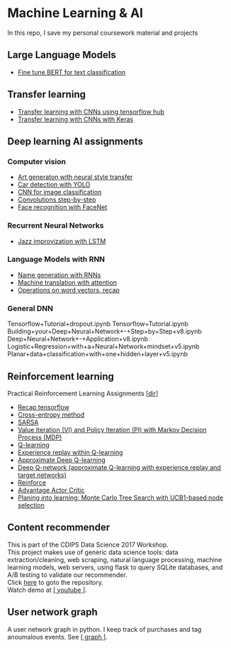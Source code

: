 # Machine Learning & AI
In this repo, I save my personal coursework material and projects    


## Large Language Models    
* [Fine tune BERT for text classification](LLM/Fine-Tune-BERT-for-Text-Classification-with-TensorFlow.ipynb)    


## Transfer learning
* [Transfer learning with CNNs using tensorflow hub](keras_transfer_learning/transfer_learning_hub.ipynb)    
* [Transfer learning with CNNs with Keras](keras_transfer_learning/transfer_learning_vgg.ipynb)    
    

## Deep learning AI assignments    
### Computer vision    
* [Art generaton with neural style transfer](deep_learning_ai/Art+Generation+with+Neural+Style+Transfer+-+v2.ipynb)   
* [Car detection with YOLO](deep_learning_ai/Autonomous+driving+application+-+Car+detection+-+v3.ipynb)    
* [CNN for image classification](deep_learning_ai/Convolution+model+-+Application+-+v1.ipynb)    
* [Convolutions step-by-step](deep_learning_ai/Convolution+model+-+Step+by+Step+-+v2.ipynb)    
* [Face recognition with FaceNet](deep_learning_ai/Face+Recognition+for+the+Happy+House+-+v3.ipynb)    


### Recurrent Neural Networks    
* [Jazz improvization with LSTM](deep_learning_ai/Improvise+a+Jazz+Solo+with+an+LSTM+Network+-+v3.ipynb)   
### Language Models with RNN   
* [Name generation with RNNs](deep_learning_ai/Dinosaurus+Island+--+Character+level+language+model+final+-+v3.ipynb)    
* [Machine translation with attention](deep_learning_ai/Neural+machine+translation+with+attention+-+v4.ipynb)    
* [Operations on word vectors, recap](deep_learning_ai/Operations+on+word+vectors+-+v2.ipynb)     

### General DNN     
Tensorflow+Tutorial+dropout.ipynb
Tensorflow+Tutorial.ipynb
Building+your+Deep+Neural+Network+-+Step+by+Step+v8.ipynb
Deep+Neural+Network+-+Application+v8.ipynb
Logistic+Regression+with+a+Neural+Network+mindset+v5.ipynb
Planar+data+classification+with+one+hidden+layer+v5.ipynb

## Reinforcement learning
Practical Reinforcement Learning Assignments
[<a href="https://github.com/trangel/Data-Science/blob/master/reinforcement_learning">dir</a>]     
* [Recap tensorflow](reinforcement_learning/recap_tensorflow.ipynb)    
* [Cross-entropy method](reinforcement_learning/crossentropy_method.ipynb)    
* [SARSA](reinforcement_learning/sarsa.ipynb)        
* [Value Iteration (VI) and Policy Iteration (PI) with Markov Decision Process (MDP)](reinforcement_learning/practice_vi.ipynb)    
* [Q-learning](reinforcement_learning/qlearning.ipynb)      
* [Experience replay within Q-learning](reinforcement_learning/experience_replay.ipynb)   
* [Approximate Deep Q-learning](reinforcement_learning/practice_approx_qlearning.ipynb)   
* [Deep Q-network (approximate Q-learning with experience replay and target networks)](reinforcement_learning/dqn_atari.ipynb)      
* [Reinforce](reinforcement_learning/practice_reinforce.ipynb)    
* [Advantage Actor Critic](reinforcement_learning/practice_a3c.ipynb)      
* [Planing into learning: Monte Carlo Tree Search with UCB1-based node selection](reinforcement_learning/practice_mcts.ipynb)       


## Content recommender
This is part of the CDIPS Data Science 2017 Workshop.   
This project makes use of generic data science tools: data extraction/cleaning, web scraping, natural language processing, machine learning models, web servers, using flask to query SQLite databases, and A/B testing to validate our recommender.    
Click <a href="https://github.com/hannahlb/CDIPS_Content_Rec">here</a> to goto the repository.   
Watch demo at
[<a href="https://www.youtube.com/watch?v=uG6rSvYlhog&feature=youtu.be"> youtube </a>].


## User network graph
A user network graph in python.
I keep track of purchases and tag anoumalous events.
See [<a href="https://github.com/trangel/Data-Science/tree/master/tracking-purchases"> graph </a>].


